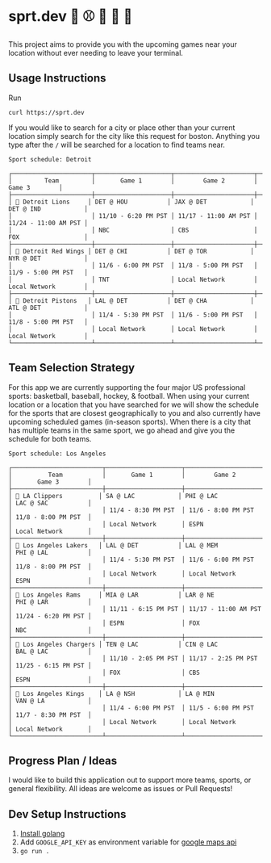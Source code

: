 # sprt.dev 🥌 ⚾ 🏀 🏈 🏒

This project aims to provide you with the upcoming games near your location without ever needing to leave your terminal.

## Usage Instructions

Run

```
curl https://sprt.dev
```

If you would like to search for a city or place other than your current location simply search for the city like this request for boston. Anything you type after the `/` will be searched for a location to find teams near.

```
Sport schedule: Detroit

┌──────────────────────┬─────────────────────┬──────────────────────┬──────────────────────┐
│         Team         │       Game 1        │        Game 2        │        Game 3        │
├──────────────────────┼─────────────────────┼──────────────────────┼──────────────────────┤
│ 🏈 Detroit Lions     │ DET @ HOU           │ JAX @ DET            │ DET @ IND            │
│                      │ 11/10 - 6:20 PM PST │ 11/17 - 11:00 AM PST │ 11/24 - 11:00 AM PST │
│                      │ NBC                 │ CBS                  │ FOX                  │
├──────────────────────┼─────────────────────┼──────────────────────┼──────────────────────┤
│ 🏒 Detroit Red Wings │ DET @ CHI           │ DET @ TOR            │ NYR @ DET            │
│                      │ 11/6 - 6:00 PM PST  │ 11/8 - 5:00 PM PST   │ 11/9 - 5:00 PM PST   │
│                      │ TNT                 │ Local Network        │ Local Network        │
├──────────────────────┼─────────────────────┼──────────────────────┼──────────────────────┤
│ 🏀 Detroit Pistons   │ LAL @ DET           │ DET @ CHA            │ ATL @ DET            │
│                      │ 11/4 - 5:30 PM PST  │ 11/6 - 5:00 PM PST   │ 11/8 - 5:00 PM PST   │
│                      │ Local Network       │ Local Network        │ Local Network        │
└──────────────────────┴─────────────────────┴──────────────────────┴──────────────────────┘
```

## Team Selection Strategy

For this app we are currently supporting the four major US professional sports: basketball, baseball, hockey, & football. When using your current location or a location that you have searched for we will show the schedule for the sports that are closest geographically to you and also currently have upcoming scheduled games (in-season sports). When there is a city that has multiple teams in the same sport, we go ahead and give you the schedule for both teams.

```
Sport schedule: Los Angeles

┌─────────────────────────┬─────────────────────┬──────────────────────┬─────────────────────┐
│          Team           │       Game 1        │        Game 2        │       Game 3        │
├─────────────────────────┼─────────────────────┼──────────────────────┼─────────────────────┤
│ 🏀 LA Clippers          │ SA @ LAC            │ PHI @ LAC            │ LAC @ SAC           │
│                         │ 11/4 - 8:30 PM PST  │ 11/6 - 8:00 PM PST   │ 11/8 - 8:00 PM PST  │
│                         │ Local Network       │ ESPN                 │ Local Network       │
├─────────────────────────┼─────────────────────┼──────────────────────┼─────────────────────┤
│ 🏀 Los Angeles Lakers   │ LAL @ DET           │ LAL @ MEM            │ PHI @ LAL           │
│                         │ 11/4 - 5:30 PM PST  │ 11/6 - 6:00 PM PST   │ 11/8 - 8:00 PM PST  │
│                         │ Local Network       │ Local Network        │ ESPN                │
├─────────────────────────┼─────────────────────┼──────────────────────┼─────────────────────┤
│ 🏈 Los Angeles Rams     │ MIA @ LAR           │ LAR @ NE             │ PHI @ LAR           │
│                         │ 11/11 - 6:15 PM PST │ 11/17 - 11:00 AM PST │ 11/24 - 6:20 PM PST │
│                         │ ESPN                │ FOX                  │ NBC                 │
├─────────────────────────┼─────────────────────┼──────────────────────┼─────────────────────┤
│ 🏈 Los Angeles Chargers │ TEN @ LAC           │ CIN @ LAC            │ BAL @ LAC           │
│                         │ 11/10 - 2:05 PM PST │ 11/17 - 2:25 PM PST  │ 11/25 - 6:15 PM PST │
│                         │ FOX                 │ CBS                  │ ESPN                │
├─────────────────────────┼─────────────────────┼──────────────────────┼─────────────────────┤
│ 🏒 Los Angeles Kings    │ LA @ NSH            │ LA @ MIN             │ VAN @ LA            │
│                         │ 11/4 - 6:00 PM PST  │ 11/5 - 6:00 PM PST   │ 11/7 - 8:30 PM PST  │
│                         │ Local Network       │ Local Network        │ Local Network       │
└─────────────────────────┴─────────────────────┴──────────────────────┴─────────────────────┘
```

## Progress Plan / Ideas

I would like to build this application out to support more teams, sports, or general flexibility. All ideas are welcome as issues or Pull Requests!

## Dev Setup Instructions

1. [Install golang](https://go.dev/learn/)
2. Add `GOOGLE_API_KEY` as environment variable for [google maps api](https://developers.google.com/maps/documentation/javascript/get-api-key)
3. `go run .`
